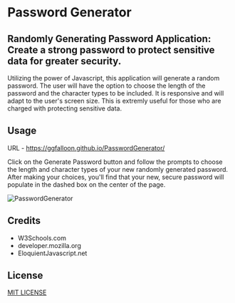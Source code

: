 # Password Generator

## Randomly Generating Password Application: Create a strong password to protect sensitive data for greater security.

Utilizing the power of Javascript, this application will generate a random password. The user will have the option to choose the length of the password and the character types to be included. It is responsive and will adapt to the user's screen size. This is extremly useful for those who are charged with protecting sensitive data.

## Usage
URL - https://ggfalloon.github.io/PasswordGenerator/

Click on the Generate Password button and follow the prompts to choose the length and character types of your new randomly generated password. After making your choices, you'll find that your new, secure password will populate in the dashed box on the center of the page.

![PasswordGenerator](https://user-images.githubusercontent.com/71281652/97763002-46527800-1ad8-11eb-8c45-ca5b8f93f8c4.png)

## Credits
* W3Schools.com
* developer.mozilla.org
* EloquientJavascript.net

## License
[MIT LICENSE](LICENSE)



